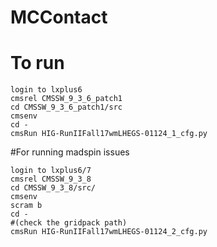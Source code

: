 # MCContact

# To run
```
login to lxplus6
cmsrel CMSSW_9_3_6_patch1
cd CMSSW_9_3_6_patch1/src
cmsenv
cd -
cmsRun HIG-RunIIFall17wmLHEGS-01124_1_cfg.py
```

#For running madspin issues
```
login to lxplus6/7
cmsrel CMSSW_9_3_8
cd CMSSW_9_3_8/src/
cmsenv
scram b
cd -
#(check the gridpack path)
cmsRun HIG-RunIIFall17wmLHEGS-01124_2_cfg.py
```